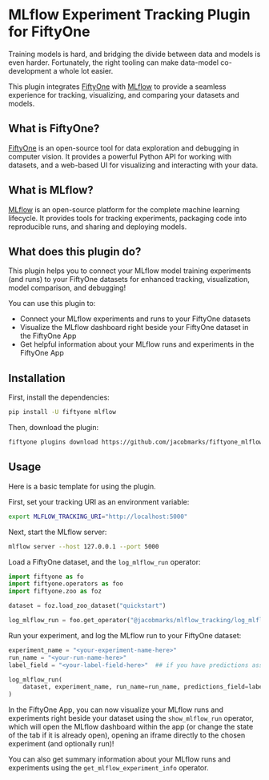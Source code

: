 # MLflow Experiment Tracking Plugin for FiftyOne

Training models is hard, and bridging the divide between data and models is even harder.
Fortunately, the right tooling can make data-model co-development a whole lot easier.

This plugin integrates [FiftyOne](https://docs.voxel51.com/) with [MLflow](https://mlflow.org/) to provide a seamless experience for tracking, visualizing, and comparing your datasets and models.

## What is FiftyOne?

[FiftyOne](https://docs.voxel51.com/) is an open-source tool for data exploration and debugging in computer vision. It provides a powerful Python API for working with datasets, and a web-based UI for visualizing and interacting with your data.

## What is MLflow?

[MLflow](https://mlflow.org/) is an open-source platform for the complete machine learning lifecycle. It provides tools for tracking experiments, packaging code into reproducible runs, and sharing and deploying models.

## What does this plugin do?

This plugin helps you to connect your MLflow model training experiments (and runs) to your FiftyOne datasets for enhanced tracking, visualization, model comparison, and debugging!

You can use this plugin to:

- Connect your MLflow experiments and runs to your FiftyOne datasets
- Visualize the MLflow dashboard right beside your FiftyOne dataset in the FiftyOne App
- Get helpful information about your MLflow runs and experiments in the FiftyOne App

## Installation

First, install the dependencies:

```bash
pip install -U fiftyone mlflow
```

Then, download the plugin:

```bash
fiftyone plugins download https://github.com/jacobmarks/fiftyone_mlflow_plugin
```

## Usage

Here is a basic template for using the plugin.

First, set your tracking URI as an environment variable:

```bash
export MLFLOW_TRACKING_URI="http://localhost:5000"
```

Next, start the MLflow server:

```bash
mlflow server --host 127.0.0.1 --port 5000
```

Load a FiftyOne dataset, and the `log_mlflow_run` operator:

```python
import fiftyone as fo
import fiftyone.operators as foo
import fiftyone.zoo as foz

dataset = foz.load_zoo_dataset("quickstart")

log_mlflow_run = foo.get_operator("@jacobmarks/mlflow_tracking/log_mlflow_run")
```

Run your experiment, and log the MLflow run to your FiftyOne dataset:

```python
experiment_name = "<your-experiment-name-here>"
run_name = "<your-run-name-here>"
label_field = "<your-label-field-here>"  ## if you have predictions associated with your run

log_mlflow_run(
    dataset, experiment_name, run_name=run_name, predictions_field=label_field
)
```

In the FiftyOne App, you can now visualize your MLflow runs and experiments right beside your dataset
using the `show_mlflow_run` operator, which will open the MLflow dashboard within the app
(or change the state of the tab if it is already open), opening an iframe directly to the
chosen experiment (and optionally run)!

You can also get summary information about your MLflow runs and experiments using the `get_mlflow_experiment_info` operator.

